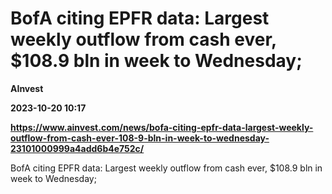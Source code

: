 # BofA citing EPFR data: Largest weekly outflow from cash ever, $108.9 bln in week to Wednesday;
**AInvest**

**2023-10-20 10:17**

**https://www.ainvest.com/news/bofa-citing-epfr-data-largest-weekly-outflow-from-cash-ever-108-9-bln-in-week-to-wednesday-23101000999a4add6b4e752c/**

BofA citing EPFR data: Largest weekly outflow from cash ever, $108.9 bln in week to Wednesday;